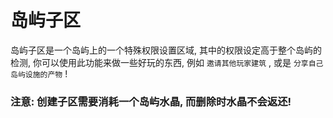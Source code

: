 # 岛屿子区

岛屿子区是一个岛屿上的一个特殊权限设置区域, 其中的权限设定高于整个岛屿的检测, 你可以使用此功能来做一些好玩的东西, 例如 `邀请其他玩家建筑` , 或是 `分享自己岛屿设施的产物` !

### 注意: 创建子区需要消耗一个岛屿水晶, 而删除时水晶不会返还!